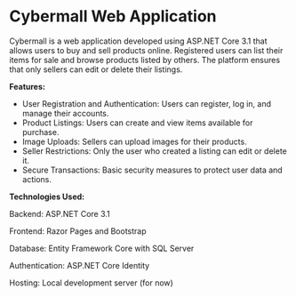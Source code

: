 # **Cybermall Web Application**

Cybermall is a web application developed using ASP.NET Core 3.1 that allows users to buy and sell products online. 
Registered users can list their items for sale and browse products listed by others. The platform ensures that only sellers can edit or delete their listings.

**Features:**
- User Registration and Authentication: Users can register, log in, and manage their accounts.
- Product Listings: Users can create and view items available for purchase.
- Image Uploads: Sellers can upload images for their products.
- Seller Restrictions: Only the user who created a listing can edit or delete it.
- Secure Transactions: Basic security measures to protect user data and actions.

**Technologies Used:**

Backend: ASP.NET Core 3.1

Frontend: Razor Pages and Bootstrap

Database: Entity Framework Core with SQL Server

Authentication: ASP.NET Core Identity

Hosting: Local development server (for now)
